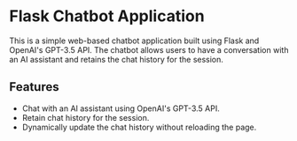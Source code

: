 # Flask Chatbot Application

This is a simple web-based chatbot application built using Flask and OpenAI's GPT-3.5 API. The chatbot allows users to have a conversation with an AI assistant and retains the chat history for the session.

## Features

- Chat with an AI assistant using OpenAI's GPT-3.5 API.
- Retain chat history for the session.
- Dynamically update the chat history without reloading the page.
